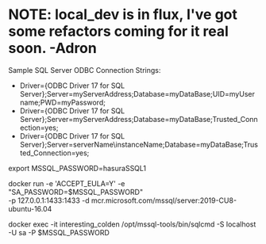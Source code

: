 # NOTE: local_dev is in flux, I've got some refactors coming for it real soon. -Adron

Sample SQL Server ODBC Connection Strings:

* Driver={ODBC Driver 17 for SQL Server};Server=myServerAddress;Database=myDataBase;UID=myUsername;PWD=myPassword;
* Driver={ODBC Driver 17 for SQL Server};Server=myServerAddress;Database=myDataBase;Trusted_Connection=yes;
* Driver={ODBC Driver 17 for SQL Server};Server=serverName\instanceName;Database=myDataBase;Trusted_Connection=yes;

export MSSQL_PASSWORD=hasuraSSQL1

docker run -e 'ACCEPT_EULA=Y' -e "SA_PASSWORD=$MSSQL_PASSWORD" \
-p 127.0.0.1:1433:1433 -d mcr.microsoft.com/mssql/server:2019-CU8-ubuntu-16.04

docker exec -it interesting_colden /opt/mssql-tools/bin/sqlcmd -S localhost -U sa -P $MSSQL_PASSWORD
